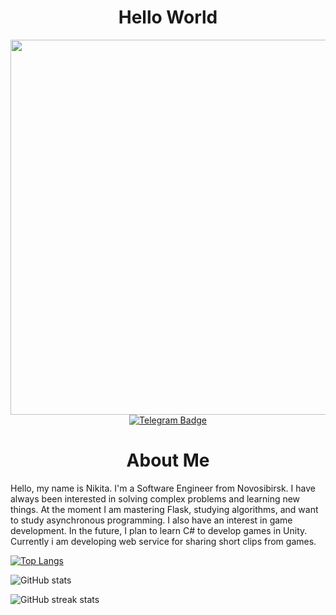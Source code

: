 <div id="header" align="center">
  <h1>Hello World
  </h1>
  <img src="https://media2.giphy.com/media/4rZA5D22301iMgrUNd/giphy.gif?cid=ecf05e47em3ih2dam2hk3c3lgaw7r074pyjxzcx6fp8d6rd7&ep=v1_gifs_related&rid=giphy.gif&ct=g" width="600"/>
<div id="badges">
  <a href="https://t.me/akanelovw">
    <img src="https://img.shields.io/badge/Telegram-blue?style=for-the-badge&logo=telegram&logoColor=white" alt="Telegram Badge"/>
  </a>
</div>
  <h1>About Me
  </h1>
</div>

Hello, my name is Nikita. I'm a Software Engineer from Novosibirsk.
I have always been interested in solving complex problems and learning new things. 
At the moment I am mastering Flask, studying algorithms, and want to study asynchronous programming. 
I also have an interest in game development. In the future, I plan to learn C# to develop games in Unity.
Currently i am developing web service for sharing short clips from games.

[![Top Langs](https://github-readme-stats.vercel.app/api/top-langs/?username=akanelovw&theme=dark)](https://github.com/anuraghazra/github-readme-stats)

![GitHub stats](https://github-readme-stats.vercel.app/api?username=akanelovw&show_icons=true&count_private=true&theme=dark)  

![GitHub streak stats](https://streak-stats.demolab.com/?user=akanelovw&theme=dark)
